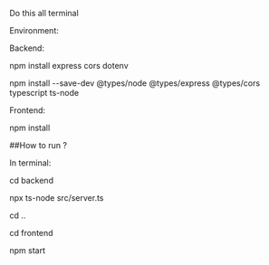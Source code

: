 Do this all terminal

Environment: 

Backend:

npm install express cors dotenv

npm install --save-dev @types/node @types/express @types/cors typescript ts-node

Frontend:

npm install

##How to run ?

In terminal: 

cd backend

npx ts-node src/server.ts

cd ..

cd frontend

npm start

